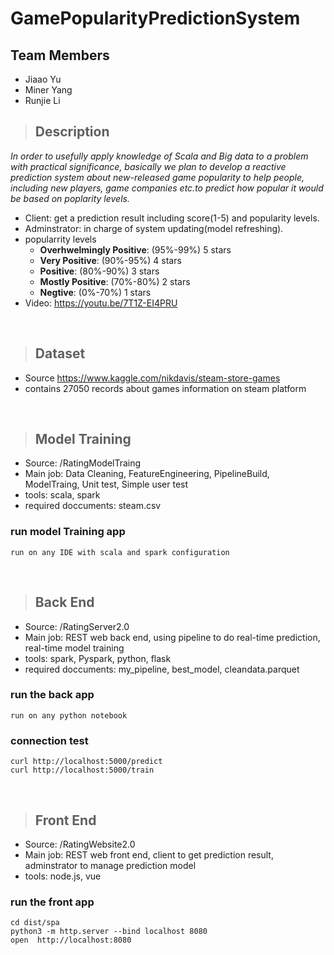 # GamePopularityPredictionSystem
## Team Members
- Jiaao Yu
- Miner Yang
- Runjie Li


> ## Description
_In order to usefully apply knowledge of Scala and Big data to a problem with practical significance, basically we plan to develop a reactive prediction system about new-released game popularity to help people, including new players, game companies etc.to predict how popular it would be based on poplarity levels._
- Client: get a prediction result including score(1-5) and popularity levels. 
- Adminstrator: in charge of system updating(model refreshing).
- popularrity levels
  - **Overhwelmingly Positive**: (95%-99%) 5 stars
  - **Very Positive**: (90%-95%) 4 stars
  - **Positive**: (80%-90%) 3 stars
  - **Mostly Positive**: (70%-80%) 2 stars
  - **Negtive**: (0%-70%) 1 stars
- Video: https://youtu.be/7T1Z-EI4PRU
<p>&nbsp;</p>

> ## Dataset
-	Source https://www.kaggle.com/nikdavis/steam-store-games
-	contains 27050 records about games information on steam platform
<p>&nbsp;</p>

> ## Model Training
  - Source: /RatingModelTraing
  - Main job: Data Cleaning, FeatureEngineering, PipelineBuild, ModelTraing, Unit test, Simple user test
  - tools: scala, spark
  - required doccuments: steam.csv
  ### run model Training app
  ```
  run on any IDE with scala and spark configuration 
  ```
<p>&nbsp;</p>

> ## Back End
  - Source: /RatingServer2.0
  - Main job: REST web back end, using pipeline to do real-time prediction, real-time model training
  - tools: spark, Pyspark, python, flask
  - required doccuments: my_pipeline, best_model, cleandata.parquet
  ### run the back app
  ```
  run on any python notebook 
  ```
  ### connection test 
  ```
  curl http://localhost:5000/predict 
  curl http://localhost:5000/train
  ```
<p>&nbsp;</p>
  
> ## Front End
  - Source: /RatingWebsite2.0
  - Main job: REST web front end, client to get prediction result, adminstrator to manage prediction model
  - tools: node.js, vue
  ### run the front app
  ```
  cd dist/spa
  python3 -m http.server --bind localhost 8080
  open  http://localhost:8080
  ```
<p>&nbsp;</p>




